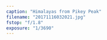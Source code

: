 ```yaml
---
caption: "Himalayas from Pikey Peak"
filename: "20171116032021.jpg"
fstop: "f/1.8"
exposure: "1/3690"
---
```

